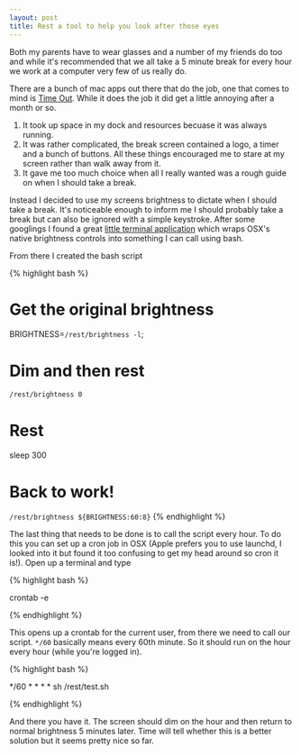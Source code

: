 ```yaml
---
layout: post
title: Rest a tool to help you look after those eyes
---
```


Both my parents have to wear glasses and a number of my friends do too and while it's recommended that we all take a 5 minute break for every hour we work at a computer very few of us really do.

There are a bunch of mac apps out there that do the job, one that comes to mind is [Time Out](http://www.dejal.com/timeout/). While it does the job it did get a little annoying after a month or so.

1. It took up space in my dock and resources becuase it was always running.
2. It was rather complicated, the break screen contained a logo, a timer and a bunch of buttons. All these things encouraged me to stare at my screen rather than walk away from it.
3. It gave me too much choice when all I really wanted was a rough guide on when I should take a break.

Instead I decided to use my screens brightness to dictate when I should take a break. It's noticeable enough to inform me I should probably take a break but can also be ignored with a simple keystroke. After some googlings I found a great [little terminal application](http://hints.macworld.com/article.php?story=20090901021817717) which wraps OSX's native brightness controls into something I can call using bash.

From there I created the bash script

{% highlight bash %}
# Get the original brightness
BRIGHTNESS=`/rest/brightness -l`;

# Dim and then rest
`/rest/brightness 0`

# Rest
sleep 300

# Back to work!
`/rest/brightness ${BRIGHTNESS:60:8}` 
{% endhighlight %}

The last thing that needs to be done is to call the script every hour. To do this you can set up a cron job in OSX (Apple prefers you to use launchd, I looked into it but found it too confusing to get my head around so cron it is!). Open up a terminal and type

{% highlight bash %}

crontab -e

{% endhighlight %}

This opens up a crontab for the current user, from there we need to call our script. `*/60` basically means every 60th minute. So it should run on the hour every hour (while you're logged in).

{% highlight bash %}

*/60 * * * * sh /rest/test.sh

{% endhighlight %}

And there you have it. The screen should dim on the hour and then return to normal brightness 5 minutes later. Time will tell whether this is a better solution but it seems pretty nice so far.

